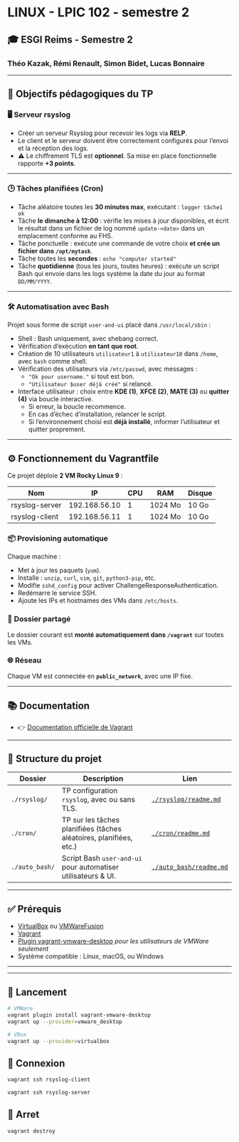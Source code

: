 # LINUX - LPIC 102 - semestre 2

## 🎓 ESGI Reims - Semestre 2

### Théo Kazak, Rémi Renault, Simon Bidet, Lucas Bonnaire

---

## 🧾 Objectifs pédagogiques du TP

### 🖥️ Serveur rsyslog

- Créer un serveur Rsyslog pour recevoir les logs via **RELP**.
- Le client et le serveur doivent être correctement configurés pour l’envoi et la réception des logs.
- ⚠️ Le chiffrement TLS est **optionnel**. Sa mise en place fonctionnelle rapporte **+3 points**.

---

### 🕒 Tâches planifiées (Cron)

- Tâche aléatoire toutes les **30 minutes max**, exécutant :
  `logger tâche1 ok`
- Tâche **le dimanche à 12:00** : vérifie les mises à jour disponibles, et écrit le résultat dans un fichier de log nommé `update-<date>` dans un emplacement conforme au FHS.
- Tâche ponctuelle : exécute une commande de votre choix **et crée un fichier dans `/opt/mytask`**.
- Tâche toutes les **secondes** :
  `echo "computer started"`
- Tâche **quotidienne** (tous les jours, toutes heures) : exécute un script Bash qui envoie dans les logs système la date du jour au format `DD/MM/YYYY`.

---

### 🛠️ Automatisation avec Bash

Projet sous forme de script `user-and-ui` placé dans `/usr/local/sbin` :

- Shell : Bash uniquement, avec shebang correct.
- Vérification d’exécution **en tant que root**.
- Création de 10 utilisateurs `utilisateur1` à `utilisateur10` dans `/home`, avec `bash` comme shell.
- Vérification des utilisateurs via `/etc/passwd`, avec messages :
  - `"Ok pour username."` si tout est bon.
  - `"Utilisateur $user déjà créé"` si relancé.
- Interface utilisateur : choix entre **KDE (1)**, **XFCE (2)**, **MATE (3)** ou **quitter (4)** via boucle interactive.
  - Si erreur, la boucle recommence.
  - En cas d’échec d’installation, relancer le script.
  - Si l’environnement choisi est **déjà installé**, informer l’utilisateur et quitter proprement.

---

## ⚙️ Fonctionnement du Vagrantfile

Ce projet déploie **2 VM Rocky Linux 9** :

| Nom             | IP              | CPU | RAM     | Disque |
|----------------|------------------|-----|---------|--------|
| rsyslog-server | 192.168.56.10    | 1   | 1024 Mo | 10 Go  |
| rsyslog-client | 192.168.56.11    | 1   | 1024 Mo | 10 Go  |

### 📦 Provisioning automatique

Chaque machine :

- Met à jour les paquets (`yum`).
- Installe : `unzip`, `curl`, `vim`, `git`, `python3-pip`, etc.
- Modifie `sshd_config` pour activer ChallengeResponseAuthentication.
- Redémarre le service SSH.
- Ajoute les IPs et hostnames des VMs dans `/etc/hosts`.

### 📁 Dossier partagé

Le dossier courant est **monté automatiquement dans `/vagrant`** sur toutes les VMs.

### 🌐 Réseau

Chaque VM est connectée en **`public_network`**, avec une IP fixe.

---

## 📚 Documentation

- 👉 [Documentation officielle de Vagrant](https://developer.hashicorp.com/vagrant)

---

## 📁 Structure du projet

| Dossier         | Description                                                           | Lien                                  |
|----------------|-----------------------------------------------------------------------|---------------------------------------|
| `./rsyslog/`   | TP configuration `rsyslog`, avec ou sans TLS.                         | [`./rsyslog/readme.md`](./rsyslog) |
| `./cron/`      | TP sur les tâches planifiées (tâches aléatoires, planifiées, etc.)    | [`./cron/readme.md`](./cron)       |
| `./auto_bash/` | Script Bash `user-and-ui` pour automatiser utilisateurs & UI.         | [`./auto_bash/readme.md`](./auto_bash) |

---

## ✅ Prérequis

- [VirtualBox](https://www.virtualbox.org/) ou [VMWareFusion](https://www.vmware.com/products/desktop-hypervisor/workstation-and-fusion)
- [Vagrant](https://developer.hashicorp.com/vagrant/)
- [Plugin vagrant-vmware-desktop](https://developer.hashicorp.com/vagrant/docs/providers/vmware/installation) *pour les utilisateurs de VMWare seulement*
- Système compatible : Linux, macOS, ou Windows

---

---

## 🚀 Lancement

```bash
# VMWare
vagrant plugin install vagrant-vmware-desktop
vagrant up --provider=vmware_desktop

# VBox
vagrant up --provider=virtualbox
```

## 🛜 Connexion

```bash
vagrant ssh rsyslog-client
```

```bash
vagrant ssh rsyslog-server
```

## 🛑 Arret

```bash
vagrant destroy
```
